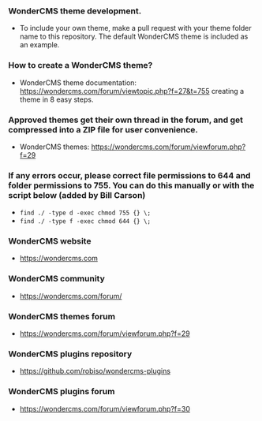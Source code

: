 ### WonderCMS theme development.
- To include your own theme, make a pull request with your theme folder name to this repository. The default WonderCMS theme is included as an example.

### How to create a WonderCMS theme?
- WonderCMS theme documentation: https://wondercms.com/forum/viewtopic.php?f=27&t=755 creating a theme in 8 easy steps.

### Approved themes get their own thread in the forum, and get compressed into a ZIP file for user convenience.
- WonderCMS themes: https://wondercms.com/forum/viewforum.php?f=29

### If any errors occur, please correct file permissions to 644 and folder permissions to 755. You can do this manually or with the script below (added by Bill Carson)
  - `find ./ -type d -exec chmod 755 {} \;`
  - `find ./ -type f -exec chmod 644 {} \;`

### WonderCMS website
- https://wondercms.com

### WonderCMS community
- https://wondercms.com/forum/

### WonderCMS themes forum
- https://wondercms.com/forum/viewforum.php?f=29

### WonderCMS plugins repository
- https://github.com/robiso/wondercms-plugins

### WonderCMS plugins forum
- https://wondercms.com/forum/viewforum.php?f=30
